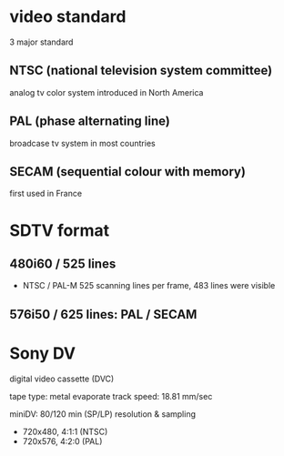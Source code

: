 # video standard
3 major standard
## NTSC (national television system committee)
analog tv color system
introduced in North America

## PAL (phase alternating line)
broadcase tv system in most countries

## SECAM (sequential colour with memory)
first used in France

# SDTV format
## 480i60 / 525 lines
- NTSC / PAL-M
525 scanning lines per frame, 483 lines were visible

## 576i50 / 625 lines: PAL / SECAM 


# Sony DV
digital video cassette (DVC)

tape type: metal evaporate
track speed: 18.81 mm/sec

miniDV: 80/120 min (SP/LP)
resolution & sampling
  - 720x480, 4:1:1 (NTSC)
  - 720x576, 4:2:0 (PAL)












